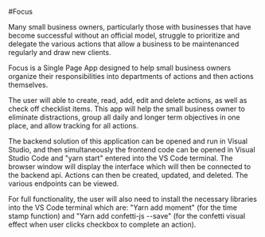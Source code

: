 #Focus

Many small business owners, particularly those with businesses that have become successful without an official model, struggle to prioritize and delegate the various actions that allow a business to be maintenanced regularly and draw new clients.

Focus is a Single Page App designed to help small business owners organize their responsibilities into departments of actions and then actions themselves.

The user will able to create, read, add, edit and delete actions, as well as check off checklist items. This app will help the small business owner to eliminate distractions, group all daily and longer term objectives in one place, and allow tracking for all actions.

The backend solution of this application can be opened and run in Visual Studio, and then simultaneously the frontend code can be opened in Visual Studio Code and "yarn start" entered into the VS Code terminal. The browser window will display the interface which will then be connected to the backend api. Actions can then be created, updated, and deleted. The various endpoints can be viewed.

For full functionality, the user will also need to install the necessary libraries into the VS Code terminal which are: "Yarn add moment" (for the time stamp function) and "Yarn add confetti-js --save" (for the confetti visual effect when user clicks checkbox to complete an action).
  
